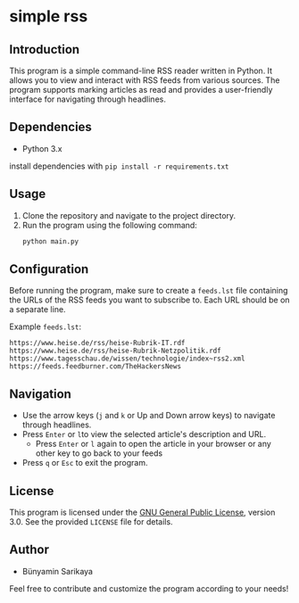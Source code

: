 # simple rss 

## Introduction
This program is a simple command-line RSS reader written in Python. It allows you to view and interact with RSS feeds from various sources. The program supports marking articles as read and provides a user-friendly interface for navigating through headlines.

## Dependencies
- Python 3.x
  
install dependencies with `pip install -r requirements.txt`

## Usage
1. Clone the repository and navigate to the project directory.
2. Run the program using the following command:
   ```bash
   python main.py
   ```

## Configuration
Before running the program, make sure to create a `feeds.lst` file containing the URLs of the RSS feeds you want to subscribe to. Each URL should be on a separate line.

Example `feeds.lst`:
```
https://www.heise.de/rss/heise-Rubrik-IT.rdf
https://www.heise.de/rss/heise-Rubrik-Netzpolitik.rdf
https://www.tagesschau.de/wissen/technologie/index~rss2.xml
https://feeds.feedburner.com/TheHackersNews
```

## Navigation
- Use the arrow keys (`j` and `k` or Up and Down arrow keys) to navigate through headlines.
- Press `Enter` or `l`to view the selected article's description and URL.
    - Press `Enter` or `l` again to open the article in your browser or any other key to go back to your feeds
- Press `q` or `Esc` to exit the program.

## License
This program is licensed under the [GNU General Public License](https://www.gnu.org/licenses/gpl-3.0.html), version 3.0. See the provided `LICENSE` file for details.

## Author
- Bünyamin Sarikaya

Feel free to contribute and customize the program according to your needs!
